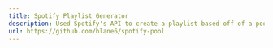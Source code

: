 ```yaml
---
title: Spotify Playlist Generator
description: Used Spotify's API to create a playlist based off of a pool of music.
url: https://github.com/hlane6/spotify-pool
---
```

